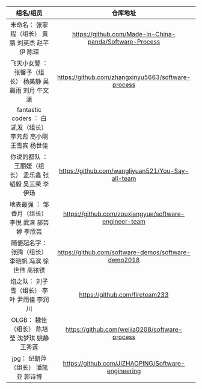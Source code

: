 | 组名/组员 | 仓库地址 | 
|:---:|:---:|
| 未命名： 张家程（组长）	黄鹏	刘英杰	赵芊伊	陈琛|https://github.com/Made-in-China-panda/Software-Process |
| 飞天小女警 ： 张馨予（组长）	杨美静	吴晨雨	刘月	牛文潇|https://github.com/zhangxinyu5663/software-process |
| fantastic coders ： 白凯发（组长）	李元彪	高小刚	王雪宾	杨世佳| |
| 你说的都队 ： 王丽媛（组长）	孟乐鑫	张韬毅	吴三荣	李伊玚|https://github.com/wangliyuan521/You-Say-all-team |
| 地表最强 ： 邹香月（组长）	李悦	武滨	郝芸婷	李欣芸|https://github.com/zouxiangyue/software-engineer-team |
| 随便起名字： 张腾（组长）	李晓帆	冯滨	徐世伟	高铱镁|https://github.com/software-demos/software-demo2018 |
| 焰之队： 刘子雪（组长）	李叶	尹雨佳	李润川|https://github.com/fireteam233|
| OLGB： 魏佳（组长）	陈培莹	沈梦琪	姚静	王秀莲|https://github.com/weijia0208/software-process|
| jpg： 纪朝萍（组长）	潘凯亚	郭诗博|https://github.com/JIZHAOPING/Software-engineering|